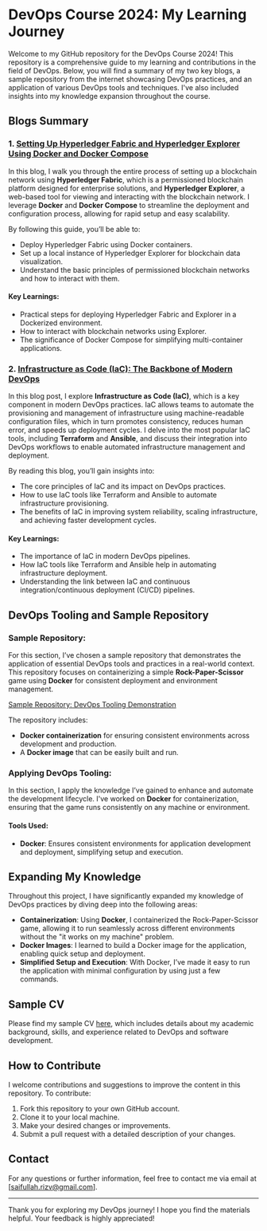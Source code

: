 # DevOps Course 2024: My Learning Journey

Welcome to my GitHub repository for the DevOps Course 2024! This repository is a comprehensive guide to my learning and contributions in the field of DevOps. Below, you will find a summary of my two key blogs, a sample repository from the internet showcasing DevOps practices, and an application of various DevOps tools and techniques. I've also included insights into my knowledge expansion throughout the course.

## Blogs Summary

### 1. [Setting Up Hyperledger Fabric and Hyperledger Explorer Using Docker and Docker Compose](https://medium.com/@saifullah.rizv/setting-up-hyperledger-fabric-and-hyperledger-explorer-using-docker-and-docker-compose-ef0f079ab688)
In this blog, I walk you through the entire process of setting up a blockchain network using **Hyperledger Fabric**, which is a permissioned blockchain platform designed for enterprise solutions, and **Hyperledger Explorer**, a web-based tool for viewing and interacting with the blockchain network. I leverage **Docker** and **Docker Compose** to streamline the deployment and configuration process, allowing for rapid setup and easy scalability. 

By following this guide, you’ll be able to:
- Deploy Hyperledger Fabric using Docker containers.
- Set up a local instance of Hyperledger Explorer for blockchain data visualization.
- Understand the basic principles of permissioned blockchain networks and how to interact with them.

#### Key Learnings:
- Practical steps for deploying Hyperledger Fabric and Explorer in a Dockerized environment.
- How to interact with blockchain networks using Explorer.
- The significance of Docker Compose for simplifying multi-container applications.

### 2. [Infrastructure as Code (IaC): The Backbone of Modern DevOps](https://medium.com/@saifullah.rizv/infrastructure-as-code-iac-the-backbone-of-modern-devops-0bed7d019608)
In this blog post, I explore **Infrastructure as Code (IaC)**, which is a key component in modern DevOps practices. IaC allows teams to automate the provisioning and management of infrastructure using machine-readable configuration files, which in turn promotes consistency, reduces human error, and speeds up deployment cycles. I delve into the most popular IaC tools, including **Terraform** and **Ansible**, and discuss their integration into DevOps workflows to enable automated infrastructure management and deployment.

By reading this blog, you’ll gain insights into:
- The core principles of IaC and its impact on DevOps practices.
- How to use IaC tools like Terraform and Ansible to automate infrastructure provisioning.
- The benefits of IaC in improving system reliability, scaling infrastructure, and achieving faster development cycles.

#### Key Learnings:
- The importance of IaC in modern DevOps pipelines.
- How IaC tools like Terraform and Ansible help in automating infrastructure deployment.
- Understanding the link between IaC and continuous integration/continuous deployment (CI/CD) pipelines.
## DevOps Tooling and Sample Repository

### Sample Repository:
For this section, I’ve chosen a sample repository that demonstrates the application of essential DevOps tools and practices in a real-world context. This repository focuses on containerizing a simple **Rock-Paper-Scissor** game using **Docker** for consistent deployment and environment management.

[Sample Repository: DevOps Tooling Demonstration](https://github.com/Nvm-seff/Rock-Paper-Scissor)

The repository includes:
- **Docker containerization** for ensuring consistent environments across development and production.
- A **Docker image** that can be easily built and run.
  
### Applying DevOps Tooling:
In this section, I apply the knowledge I’ve gained to enhance and automate the development lifecycle. I've worked on **Docker** for containerization, ensuring that the game runs consistently on any machine or environment.

#### Tools Used:
- **Docker**: Ensures consistent environments for application development and deployment, simplifying setup and execution.
  
## Expanding My Knowledge

Throughout this project, I have significantly expanded my knowledge of DevOps practices by diving deep into the following areas:

- **Containerization**: Using **Docker**, I containerized the Rock-Paper-Scissor game, allowing it to run seamlessly across different environments without the "it works on my machine" problem.
- **Docker Images**: I learned to build a Docker image for the application, enabling quick setup and deployment.
- **Simplified Setup and Execution**: With Docker, I’ve made it easy to run the application with minimal configuration by using just a few commands.

## Sample CV

Please find my sample CV [here](https://drive.google.com/file/d/14Fp1KX_zQLAI0tQwddUdQm75ZQkMfV1X/view?usp=sharing), which includes details about my academic background, skills, and experience related to DevOps and software development.

## How to Contribute

I welcome contributions and suggestions to improve the content in this repository. To contribute:
1. Fork this repository to your own GitHub account.
2. Clone it to your local machine.
3. Make your desired changes or improvements.
4. Submit a pull request with a detailed description of your changes.

## Contact

For any questions or further information, feel free to contact me via email at [saifullah.rizv@gmail.com].

---

Thank you for exploring my DevOps journey! I hope you find the materials helpful. Your feedback is highly appreciated!
